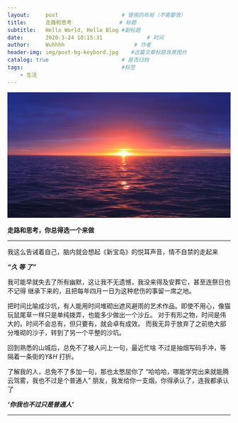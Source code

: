```yaml
---
layout:     post                    # 使用的布局（不需要改）
title:      走路和思考               # 标题 
subtitle:   Hello World, Hello Blog #副标题
date:       2020-3-24 10:15:31              # 时间
author:     Wuhhhh                      # 作者
header-img: img/post-bg-keybord.jpg    #这篇文章标题背景图片
catalog: true                       # 是否归档
tags:                               #标签
    - 生活
---
```


![](https://raw.githubusercontent.com/wuhhhh/picGo/master/D%3A%5CtestArea%5Cimglistwallhaven-73q799.jpg)

****走路和思考，你总得选一个来做****

---
我这么告诫着自己，脑内就会想起《新宝岛》的悦耳声音，情不自禁的走起来

***“久 等 了”***

我可能早就失去了所有幽默，这让我不无遗憾，我没来得及安葬它，甚至连祭日也不记得
继承下来的，且把每年四月一日为这种悲伤的事留一席之地。

把时间比喻成沙坑，有人能用时间堆砌出遮风避雨的艺术作品。即使不用心，像猫玩鼠尾草一样只是单纯拨弄，也能多少做出一个沙丘。
对于有形之物，时间是伟大的。时间不会总有，但只要有，就会卓有成效。
而我无异于放弃了之前绝大部分堆砌的沙子，转到了另一个平整的沙坑。

回到熟悉的山城后，总免不了被人问上一句，最近忙啥
不过是抽烟写码手冲，等隔着一条街的*Y&H* 打折。

了解我的人，总免不了多加一句，那也太憋屈你了
“哈哈哈，哪能学完出来就能腾云驾雾，我也不过是个普通人”
朋友，我发给你一支烟，你得承认了，连我都承认了

***‘你我也不过只是普通人’***

---
